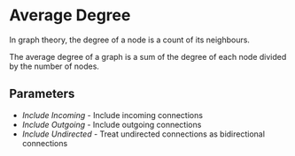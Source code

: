 # Average Degree

In graph theory, the degree of a node is a count of its neighbours.

The average degree of a graph is a sum of the degree of each node
divided by the number of nodes.

## Parameters

-   *Include Incoming* - Include incoming connections
-   *Include Outgoing* - Include outgoing connections
-   *Include Undirected* - Treat undirected connections as bidirectional
    connections
